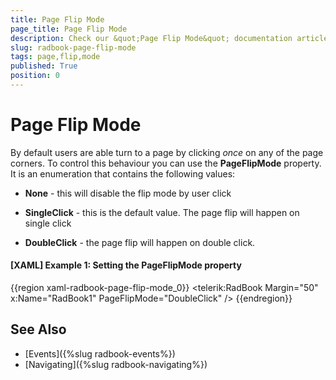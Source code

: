 ```yaml
---
title: Page Flip Mode
page_title: Page Flip Mode
description: Check our &quot;Page Flip Mode&quot; documentation article for the RadBook WPF control.
slug: radbook-page-flip-mode
tags: page,flip,mode
published: True
position: 0
---
```


# Page Flip Mode

By default users are able turn to a page by clicking *once* on any of the page corners. To control this behaviour you can use the __PageFlipMode__ property. It is an enumeration that contains the following values:

* __None__ - this will disable the flip mode by user click

* __SingleClick__ - this is the default value. The page flip will happen on single click

* __DoubleClick__ - the page flip will happen on double click.

#### __[XAML] Example 1: Setting the PageFlipMode property__  
{{region xaml-radbook-page-flip-mode_0}}
	<telerik:RadBook Margin="50" x:Name="RadBook1" PageFlipMode="DoubleClick" />
{{endregion}}

## See Also
 * [Events]({%slug radbook-events%})
 * [Navigating]({%slug radbook-navigating%})